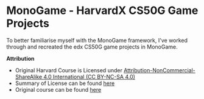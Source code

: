 # MonoGame - HarvardX CS50G Game Projects
To better familiarise myself with the MonoGame framework, I've worked through and recreated the edx CS50G game projects in MonoGame.



**Attribution**
- Original Harvard Course is Licensed under [Attribution-NonCommercial-ShareAlike 4.0 International (CC BY-NC-SA 4.0)](https://creativecommons.org/licenses/by-nc-sa/4.0/)
- Summary of License can be found [here](https://cs50.harvard.edu/games/2018/license/)
- Original course can be found [here](https://www.edx.org/course/cs50s-introduction-to-game-development)
